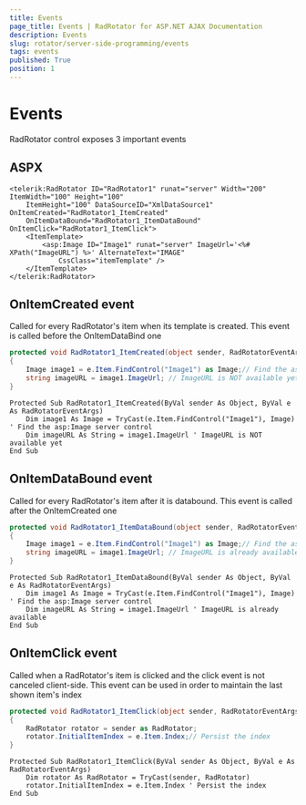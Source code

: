 ```yaml
---
title: Events
page_title: Events | RadRotator for ASP.NET AJAX Documentation
description: Events
slug: rotator/server-side-programming/events
tags: events
published: True
position: 1
---
```


# Events

RadRotator control exposes 3 important events

## ASPX

````ASP.NET
<telerik:RadRotator ID="RadRotator1" runat="server" Width="200" ItemWidth="100" Height="100"
	ItemHeight="100" DataSourceID="XmlDataSource1" OnItemCreated="RadRotator1_ItemCreated"
	OnItemDataBound="RadRotator1_ItemDataBound" OnItemClick="RadRotator1_ItemClick">
	<ItemTemplate>
		<asp:Image ID="Image1" runat="server" ImageUrl='<%# XPath("ImageURL") %>' AlternateText="IMAGE"
			CssClass="itemTemplate" />
	</ItemTemplate>
</telerik:RadRotator>
````

## OnItemCreated event

Called for every RadRotator's item when its template is created. This event is called before the OnItemDataBind one

````C#
protected void RadRotator1_ItemCreated(object sender, RadRotatorEventArgs e)
{
	Image image1 = e.Item.FindControl("Image1") as Image;// Find the asp:Image server control
	string imageURL = image1.ImageUrl; // ImageURL is NOT available yet
}
````
````VB
Protected Sub RadRotator1_ItemCreated(ByVal sender As Object, ByVal e As RadRotatorEventArgs)
	Dim image1 As Image = TryCast(e.Item.FindControl("Image1"), Image) ' Find the asp:Image server control
	Dim imageURL As String = image1.ImageUrl ' ImageURL is NOT available yet
End Sub
````

## OnItemDataBound event

Called for every RadRotator's item after it is databound. This event is called after the OnItemCreated one

````C#
protected void RadRotator1_ItemDataBound(object sender, RadRotatorEventArgs e)
{
	Image image1 = e.Item.FindControl("Image1") as Image;// Find the asp:Image server control
	string imageURL = image1.ImageUrl; // ImageURL is already available
}
````
````VB
Protected Sub RadRotator1_ItemDataBound(ByVal sender As Object, ByVal e As RadRotatorEventArgs)
	Dim image1 As Image = TryCast(e.Item.FindControl("Image1"), Image) ' Find the asp:Image server control
	Dim imageURL As String = image1.ImageUrl ' ImageURL is already available
End Sub
````

## OnItemClick event

Called when a RadRotator's item is clicked and the click event is not canceled client-side. This event can be used in order to maintain the last shown item's index

````C#
protected void RadRotator1_ItemClick(object sender, RadRotatorEventArgs e)
{
	RadRotator rotator = sender as RadRotator;
	rotator.InitialItemIndex = e.Item.Index;// Persist the index 
}
````
````VB
Protected Sub RadRotator1_ItemClick(ByVal sender As Object, ByVal e As RadRotatorEventArgs)
	Dim rotator As RadRotator = TryCast(sender, RadRotator)
	rotator.InitialItemIndex = e.Item.Index ' Persist the index
End Sub
````



